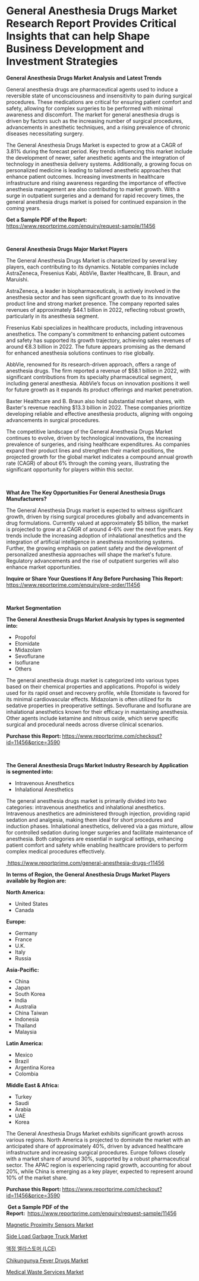 <p><h1>General Anesthesia Drugs Market Research Report Provides Critical Insights that can help Shape Business Development and Investment Strategies</h1></p><p><strong>General Anesthesia Drugs Market Analysis and Latest Trends</strong></p>
<p><p>General anesthesia drugs are pharmaceutical agents used to induce a reversible state of unconsciousness and insensitivity to pain during surgical procedures. These medications are critical for ensuring patient comfort and safety, allowing for complex surgeries to be performed with minimal awareness and discomfort. The market for general anesthesia drugs is driven by factors such as the increasing number of surgical procedures, advancements in anesthetic techniques, and a rising prevalence of chronic diseases necessitating surgery.</p><p>The General Anesthesia Drugs Market is expected to grow at a CAGR of 3.81% during the forecast period. Key trends influencing this market include the development of newer, safer anesthetic agents and the integration of technology in anesthesia delivery systems. Additionally, a growing focus on personalized medicine is leading to tailored anesthetic approaches that enhance patient outcomes. Increasing investments in healthcare infrastructure and rising awareness regarding the importance of effective anesthesia management are also contributing to market growth. With a surge in outpatient surgeries and a demand for rapid recovery times, the general anesthesia drugs market is poised for continued expansion in the coming years.</p></p>
<p><strong>Get a Sample PDF of the Report:&nbsp;</strong> <a href="https://www.reportprime.com/enquiry/request-sample/11456">https://www.reportprime.com/enquiry/request-sample/11456</a></p>
<p>&nbsp;</p>
<p><strong>General Anesthesia Drugs Major Market Players</strong></p>
<p><p>The General Anesthesia Drugs Market is characterized by several key players, each contributing to its dynamics. Notable companies include AstraZeneca, Fresenius Kabi, AbbVie, Baxter Healthcare, B. Braun, and Maruishi.</p><p>AstraZeneca, a leader in biopharmaceuticals, is actively involved in the anesthesia sector and has seen significant growth due to its innovative product line and strong market presence. The company reported sales revenues of approximately $44.1 billion in 2022, reflecting robust growth, particularly in its anesthesia segment.</p><p>Fresenius Kabi specializes in healthcare products, including intravenous anesthetics. The company's commitment to enhancing patient outcomes and safety has supported its growth trajectory, achieving sales revenues of around €8.3 billion in 2022. The future appears promising as the demand for enhanced anesthesia solutions continues to rise globally.</p><p>AbbVie, renowned for its research-driven approach, offers a range of anesthesia drugs. The firm reported a revenue of $58.1 billion in 2022, with significant contributions from its specialty pharmaceutical segment, including general anesthesia. AbbVie’s focus on innovation positions it well for future growth as it expands its product offerings and market penetration.</p><p>Baxter Healthcare and B. Braun also hold substantial market shares, with Baxter's revenue reaching $13.3 billion in 2022. These companies prioritize developing reliable and effective anesthesia products, aligning with ongoing advancements in surgical procedures.</p><p>The competitive landscape of the General Anesthesia Drugs Market continues to evolve, driven by technological innovations, the increasing prevalence of surgeries, and rising healthcare expenditures. As companies expand their product lines and strengthen their market positions, the projected growth for the global market indicates a compound annual growth rate (CAGR) of about 6% through the coming years, illustrating the significant opportunity for players within this sector.</p></p>
<p>&nbsp;</p>
<p><strong>What Are The Key Opportunities For General Anesthesia Drugs Manufacturers?</strong></p>
<p><p>The General Anesthesia Drugs market is expected to witness significant growth, driven by rising surgical procedures globally and advancements in drug formulations. Currently valued at approximately $5 billion, the market is projected to grow at a CAGR of around 4-6% over the next five years. Key trends include the increasing adoption of inhalational anesthetics and the integration of artificial intelligence in anesthesia monitoring systems. Further, the growing emphasis on patient safety and the development of personalized anesthesia approaches will shape the market's future. Regulatory advancements and the rise of outpatient surgeries will also enhance market opportunities.</p></p>
<p><strong>Inquire or Share Your Questions If Any Before Purchasing This Report:</strong> <a href="https://www.reportprime.com/enquiry/pre-order/11456">https://www.reportprime.com/enquiry/pre-order/11456</a></p>
<p>&nbsp;</p>
<p><strong>Market Segmentation</strong></p>
<p><strong>The General Anesthesia Drugs Market Analysis by types is segmented into:</strong></p>
<p><ul><li>Propofol</li><li>Etomidate</li><li>Midazolam</li><li>Sevoflurane</li><li>Isoflurane</li><li>Others</li></ul></p>
<p><p>The general anesthesia drugs market is categorized into various types based on their chemical properties and applications. Propofol is widely used for its rapid onset and recovery profile, while Etomidate is favored for its minimal cardiovascular effects. Midazolam is often utilized for its sedative properties in preoperative settings. Sevoflurane and Isoflurane are inhalational anesthetics known for their efficacy in maintaining anesthesia. Other agents include ketamine and nitrous oxide, which serve specific surgical and procedural needs across diverse clinical scenarios.</p></p>
<p><strong>Purchase this Report:&nbsp;</strong><a href="https://www.reportprime.com/checkout?id=11456&price=3590">https://www.reportprime.com/checkout?id=11456&price=3590</a></p>
<p>&nbsp;</p>
<p><strong>The General Anesthesia Drugs Market Industry Research by Application is segmented into:</strong></p>
<p><ul><li>Intravenous Anesthetics</li><li>Inhalational Anesthetics</li></ul></p>
<p><p>The general anesthesia drugs market is primarily divided into two categories: intravenous anesthetics and inhalational anesthetics. Intravenous anesthetics are administered through injection, providing rapid sedation and analgesia, making them ideal for short procedures and induction phases. Inhalational anesthetics, delivered via a gas mixture, allow for controlled sedation during longer surgeries and facilitate maintenance of anesthesia. Both categories are essential in surgical settings, enhancing patient comfort and safety while enabling healthcare providers to perform complex medical procedures effectively.</p></p>
<p><a href="https://www.reportprime.com/general-anesthesia-drugs-r11456">&nbsp;https://www.reportprime.com/general-anesthesia-drugs-r11456</a></p>
<p><strong>In terms of Region, the General Anesthesia Drugs Market Players available by Region are:</strong></p>
<p>
    <p> <strong> North America: </strong>
        <ul>
            <li>United States</li>
            <li>Canada</li>
        </ul>
        </p> 
    <p> <strong> Europe: </strong>
        <ul>
            <li>Germany</li>
            <li>France</li>
            <li>U.K.</li>
            <li>Italy</li>
            <li>Russia</li>
        </ul>
        </p> 
    <p> <strong> Asia-Pacific: </strong>
        <ul>
            <li>China</li>
            <li>Japan</li>
            <li>South Korea</li>
            <li>India</li>
            <li>Australia</li>
            <li>China Taiwan</li>
            <li>Indonesia</li>
            <li>Thailand</li>
            <li>Malaysia</li>
        </ul>
        </p> 
    <p> <strong> Latin America: </strong>
        <ul>
            <li>Mexico</li>
            <li>Brazil</li>
            <li>Argentina Korea</li>
            <li>Colombia</li>
        </ul>
        </p> 
    <p> <strong> Middle East & Africa: </strong>
        <ul>
            <li>Turkey</li>
            <li>Saudi</li>
            <li>Arabia</li>
            <li>UAE</li>
            <li>Korea</li>
        </ul>
    </p>
    </p>
<p><p>The General Anesthesia Drugs Market exhibits significant growth across various regions. North America is projected to dominate the market with an anticipated share of approximately 40%, driven by advanced healthcare infrastructure and increasing surgical procedures. Europe follows closely with a market share of around 30%, supported by a robust pharmaceutical sector. The APAC region is experiencing rapid growth, accounting for about 20%, while China is emerging as a key player, expected to represent around 10% of the market share.</p></p>
<p><strong>Purchase this Report: </strong><a href="https://www.reportprime.com/checkout?id=11456&price=3590">https://www.reportprime.com/checkout?id=11456&price=3590</a></p>
<p>&nbsp;<strong>Get a Sample PDF of the Report:&nbsp;&nbsp;</strong><a href="https://www.reportprime.com/enquiry/request-sample/11456">https://www.reportprime.com/enquiry/request-sample/11456</a></p>
<p><strong></strong></p>
<p><p><a href="https://medium.com/@jordymiller63/the-global-magnetic-proximity-sensors-market-is-at-the-forefront-of-innovation-driving-rapid-a3c48d8c4052">Magnetic Proximity Sensors Market</a></p><p><a href="https://issuu.com/reportprime-2/docs/side-load-garbage-truck-market-size_d2706b9c1587b2">Side Load Garbage Truck Market</a></p><p><a href="https://medium.com/@luigispence46/liquid-crystalline-elastomers-lces-market-%EC%9D%98-%EA%B8%80%EB%A1%9C%EB%B2%8C-%EC%8B%9C%EC%9E%A5-%EA%B0%9C%EC%9A%94%EB%8A%94-%EC%A0%84-%EC%84%B8%EA%B3%84-%EB%B0%8F-%EC%A3%BC%EC%9A%94-%EC%8B%9C%EC%9E%A5%EC%9D%98-%EC%82%B0%EC%97%85%EC%97%90-%EC%98%81%ED%96%A5%EC%9D%84-%EB%AF%B8%EC%B9%98%EB%8A%94-%EC%A3%BC%EC%9A%94-%ED%8A%B8%EB%A0%8C%EB%93%9C%EC%97%90-%EB%8C%80%ED%95%9C-%EB%8F%85%ED%8A%B9%ED%95%9C-33fa267f4527">액정 엘라스토머 (LCE)</a></p><p><a href="https://github.com/ChristianClark406/Market-Research-Report-List-1/blob/main/chikungunya-fever-drugs-market.md">Chikungunya Fever Drugs Market</a></p><p><a href="https://www.linkedin.com/pulse/global-medical-waste-services-industry-types-applications-market-kpqsc?trackingId=iIITgzr4Rcavw1CMrlkfwA%3D%3D">Medical Waste Services Market</a></p></p>